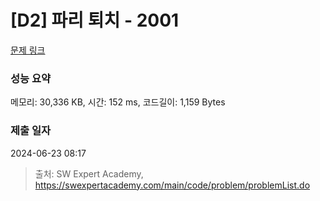 # [D2] 파리 퇴치 - 2001 

[문제 링크](https://swexpertacademy.com/main/code/problem/problemDetail.do?contestProbId=AV5PzOCKAigDFAUq) 

### 성능 요약

메모리: 30,336 KB, 시간: 152 ms, 코드길이: 1,159 Bytes

### 제출 일자

2024-06-23 08:17



> 출처: SW Expert Academy, https://swexpertacademy.com/main/code/problem/problemList.do